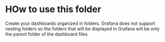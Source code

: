 # HOw to use this folder

Create your dashboards organized in folders.
Grafana does not support nesting folders so the
folders that will be displayed in Grafana will be
only the parent folder of the dashboard files.
